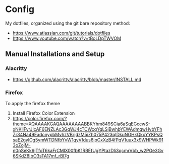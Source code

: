 # Config
My dotfiles, organized using the git bare repository method:
- https://www.atlassian.com/git/tutorials/dotfiles
- https://www.youtube.com/watch?v=tBoLDpTWVOM

## Manual Installations and Setup
### Alacritty
- https://github.com/alacritty/alacritty/blob/master/INSTALL.md

### Firefox
To apply the firefox theme
1. Install Firefox Color Extension
2. https://color.firefox.com/?theme=XQAAAAKGAQAAAAAAAABBKYhm849SCia6aSqEGccwS-xNKliFvrJIcAF6ENZLAc3GqWJ4cTCWcqYqLSjBwhbYEWAdmqwHvbYFhZr34Na49EadonypbMvhzVBrjdzM5iZh075P423qIDkuNGHkQkxYYKPsQsaE2gylOg5ymWTDNfbYvW1qyVfdus6ipCxXzB4fPqV1uux3x9WHPWk913oZojM-n0pSeKk9jTfoT6kaFrCMlX00fbK1RBEfUgYPtazDli3qcmrVbb_w2PGe3Gv6SKdZ8IbO3sTA17mf_rBl7g
